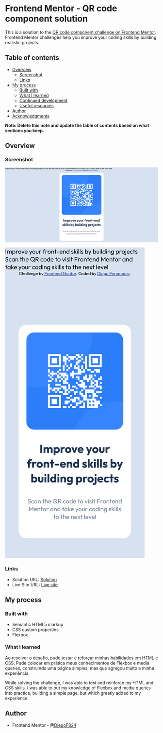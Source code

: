 # Frontend Mentor - QR code component solution

This is a solution to the [QR code component challenge on Frontend Mentor](https://www.frontendmentor.io/challenges/qr-code-component-iux_sIO_H). Frontend Mentor challenges help you improve your coding skills by building realistic projects. 

## Table of contents

- [Overview](#overview)
  - [Screenshot](#screenshot)
  - [Links](#links)
- [My process](#my-process)
  - [Built with](#built-with)
  - [What I learned](#what-i-learned)
  - [Continued development](#continued-development)
  - [Useful resources](#useful-resources)
- [Author](#author)
- [Acknowledgments](#acknowledgments)

**Note: Delete this note and update the table of contents based on what sections you keep.**

## Overview

### Screenshot

![](src/design/Screenshot%202023-08-03%20at%2019-55-24%20Frontend%20Mentor%20QR%20code%20component.png)

![](src/design/Captura%20de%20tela%202023-08-03%20-%2019.59.46.png)

### Links

- Solution URL: [Solution](https://github.com/DiegoF824/qr-code-component-main.git)
- Live Site URL: [Live site](https://diegof824.github.io/qr-code-component-main/)

## My process

### Built with

- Semantic HTML5 markup
- CSS custom properties
- Flexbox

### What I learned

Ao resolver o desafio, pude testar e reforçar minhas habilidades em HTML e CSS. Pude colocar em prática meus conhecimentos de Flexbox e media queries, construindo uma página simples, mas que agregou muito a minha experiência.

While solving the challenge, I was able to test and reinforce my HTML and CSS skills. I was able to put my knowledge of Flexbox and media queries into practice, building a simple page, but which greatly added to my experience.

## Author

- Frontend Mentor - [@DiegoF824](https://www.frontendmentor.io/profile/DiegoF824)
